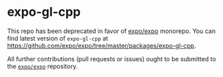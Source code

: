 # expo-gl-cpp

This repo has been deprecated in favor of [expo/expo](https://github.com/expo/expo) monorepo. You can find latest version of `expo-gl-cpp` at https://github.com/expo/expo/tree/master/packages/expo-gl-cpp.

All further contributions (pull requests or issues) ought to be submitted to the [`expo/expo`](https://github.com/expo/expo) repository.

